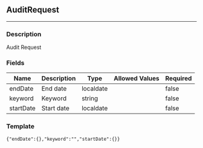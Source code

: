 ## AuditRequest
---
### Description
Audit Request
### Fields
| Name | Description | Type | Allowed Values | Required |
| ---- | ----------- | ---- | -------------- | -------- |
| endDate | End date | localdate |  | false |
| keyword | Keyword | string |  | false |
| startDate | Start date | localdate |  | false |
### Template
```
{"endDate":{},"keyword":"","startDate":{}}
```
